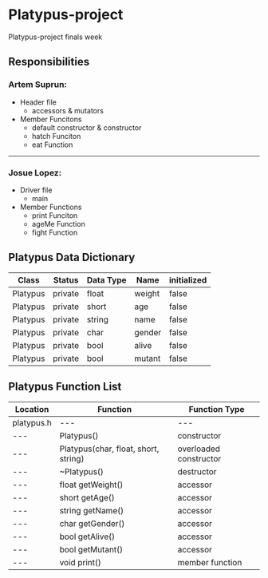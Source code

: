 # Platypus-project
Platypus-project finals week

## Responsibilities
### Artem Suprun:
- Header file
  - accessors & mutators
- Member Funcitons
  - default constructor & constructor
  - hatch Funciton
  - eat Function
<hr />

### Josue Lopez:
- Driver file
  - main
- Member Functions
  - print Funciton
  - ageMe Function
  - fight Function

## Platypus Data Dictionary
| Class | Status | Data Type | Name | initialized |
| --- | --- | --- | --- | --- | 
| Platypus | private | float | weight | false |
| Platypus | private | short | age | false |
| Platypus | private | string | name | false |
| Platypus | private | char | gender | false |
| Platypus | private | bool | alive | false |
| Platypus | private | bool | mutant | false |

## Platypus Function List
| Location | Function | Function Type |
| --- | --- | --- |
| platypus.h | --- | --- |
| --- | Platypus() | constructor |
| --- | Platypus(char, float, short, string) | overloaded constructor |
| --- | ~Platypus() | destructor |
| --- | float getWeight() | accessor |
| --- | short getAge() | accessor |
| --- | string getName() | accessor |
| --- | char getGender() | accessor |
| --- | bool getAlive() | accessor |
| --- | bool getMutant() | accessor |
| --- | void print() | member function |
